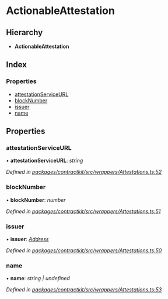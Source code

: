 # ActionableAttestation

## Hierarchy

* **ActionableAttestation**

## Index

### Properties

* [attestationServiceURL](../interfaces/_wrappers_attestations_.actionableattestation.md#attestationserviceurl)
* [blockNumber](../interfaces/_wrappers_attestations_.actionableattestation.md#blocknumber)
* [issuer](../interfaces/_wrappers_attestations_.actionableattestation.md#issuer)
* [name](../interfaces/_wrappers_attestations_.actionableattestation.md#name)

## Properties

### attestationServiceURL

• **attestationServiceURL**: _string_

_Defined in_ [_packages/contractkit/src/wrappers/Attestations.ts:52_](https://github.com/celo-org/celo-monorepo/blob/master/packages/contractkit/src/wrappers/Attestations.ts#L52)

### blockNumber

• **blockNumber**: _number_

_Defined in_ [_packages/contractkit/src/wrappers/Attestations.ts:51_](https://github.com/celo-org/celo-monorepo/blob/master/packages/contractkit/src/wrappers/Attestations.ts#L51)

### issuer

• **issuer**: [_Address_](_base_.md#address)

_Defined in_ [_packages/contractkit/src/wrappers/Attestations.ts:50_](https://github.com/celo-org/celo-monorepo/blob/master/packages/contractkit/src/wrappers/Attestations.ts#L50)

### name

• **name**: _string \| undefined_

_Defined in_ [_packages/contractkit/src/wrappers/Attestations.ts:53_](https://github.com/celo-org/celo-monorepo/blob/master/packages/contractkit/src/wrappers/Attestations.ts#L53)

